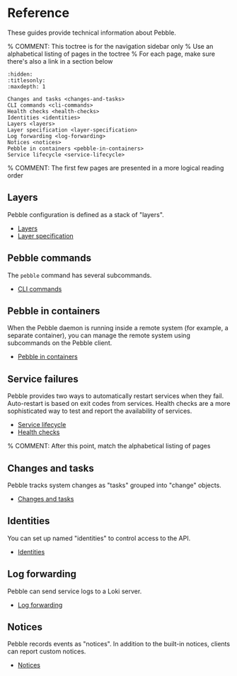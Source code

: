 # Reference

These guides provide technical information about Pebble.

% COMMENT: This toctree is for the navigation sidebar only
%          Use an alphabetical listing of pages in the toctree
%          For each page, make sure there's also a link in a section below

```{toctree}
:hidden:
:titlesonly:
:maxdepth: 1

Changes and tasks <changes-and-tasks>
CLI commands <cli-commands>
Health checks <health-checks>
Identities <identities>
Layers <layers>
Layer specification <layer-specification>
Log forwarding <log-forwarding>
Notices <notices>
Pebble in containers <pebble-in-containers>
Service lifecycle <service-lifecycle>
```


% COMMENT: The first few pages are presented in a more logical reading order


## Layers

Pebble configuration is defined as a stack of "layers".

* [Layers](layer-specification)
* [Layer specification](layer-specification)


## Pebble commands

The `pebble` command has several subcommands.

* [CLI commands](cli-commands)


## Pebble in containers

When the Pebble daemon is running inside a remote system (for example, a separate container), you can manage the remote system using subcommands on the Pebble client.

* [Pebble in containers](pebble-in-containers)


## Service failures

Pebble provides two ways to automatically restart services when they fail. Auto-restart is based on exit codes from services. Health checks are a more sophisticated way to test and report the availability of services.

* [Service lifecycle](service-lifecycle)
* [Health checks](health-checks)


% COMMENT: After this point, match the alphabetical listing of pages


## Changes and tasks

Pebble tracks system changes as "tasks" grouped into "change" objects.

* [Changes and tasks](changes-and-tasks)


## Identities

You can set up named "identities" to control access to the API.

* [Identities](identities)


## Log forwarding

Pebble can send service logs to a Loki server.

* [Log forwarding](log-forwarding)


## Notices

Pebble records events as "notices". In addition to the built-in notices, clients can report custom notices.

* [Notices](notices)

